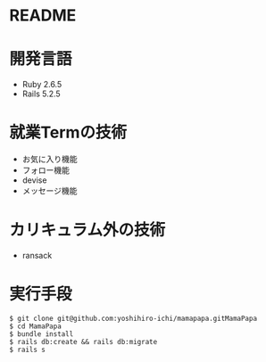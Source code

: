 # README
# 開発言語
- Ruby 2.6.5
- Rails 5.2.5
# 就業Termの技術
- お気に入り機能
- フォロー機能
- devise
- メッセージ機能
# カリキュラム外の技術
- ransack
# 実行手段
`$ git clone git@github.com:yoshihiro-ichi/mamapapa.gitMamaPapa`  
`$ cd MamaPapa`  
`$ bundle install`  
`$ rails db:create && rails db:migrate`  
`$ rails s`

